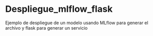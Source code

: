 # Despliegue_mlflow_flask

Ejemplo de despliegue de un modelo usando MLflow para generar el archivo y flask para generar un servicio
